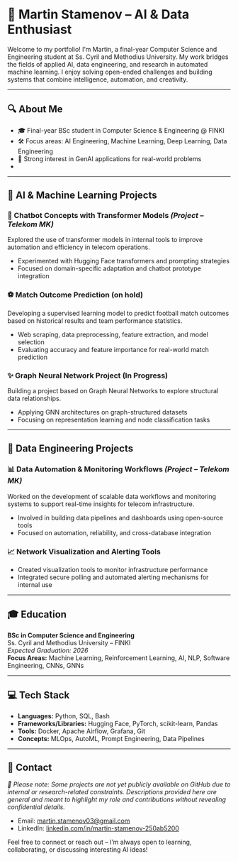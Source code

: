 # 👋 Martin Stamenov – AI & Data Enthusiast

Welcome to my portfolio! I’m Martin, a final-year Computer Science and Engineering student at Ss. Cyril and Methodius University. My work bridges the fields of applied AI, data engineering, and research in automated machine learning. I enjoy solving open-ended challenges and building systems that combine intelligence, automation, and creativity.

---

## 🔍 About Me
- 🎓 Final-year BSc student in Computer Science & Engineering @ FINKI
- 🛠️ Focus areas: AI Engineering, Machine Learning, Deep Learning, Data Engineering
- 🧠 Strong interest in GenAI applications for real-world problems
- 

---

## 🧠 AI & Machine Learning Projects

### 🤖 Chatbot Concepts with Transformer Models *(Project – Telekom MK)*
Explored the use of transformer models in internal tools to improve automation and efficiency in telecom operations.
- Experimented with Hugging Face transformers and prompting strategies
- Focused on domain-specific adaptation and chatbot prototype integration



### ⚽ Match Outcome Prediction (on hold)
Developing a supervised learning model to predict football match outcomes based on historical results and team performance statistics.
- Web scraping, data preprocessing, feature extraction, and model selection
- Evaluating accuracy and feature importance for real-world match prediction

### ✨ Graph Neural Network Project (In Progress)
Building a project based on Graph Neural Networks to explore structural data relationships.
- Applying GNN architectures on graph-structured datasets
- Focusing on representation learning and node classification tasks

---

## 📁 Data Engineering Projects

### 📊 Data Automation & Monitoring Workflows *(Project – Telekom MK)*
Worked on the development of scalable data workflows and monitoring systems to support real-time insights for telecom infrastructure.
- Involved in building data pipelines and dashboards using open-source tools
- Focused on automation, reliability, and cross-database integration

### 📈 Network Visualization and Alerting Tools
- Created visualization tools to monitor infrastructure performance
- Integrated secure polling and automated alerting mechanisms for internal use

---

## 🎓 Education
**BSc in Computer Science and Engineering**  
Ss. Cyril and Methodius University – FINKI  
*Expected Graduation: 2026*  
**Focus Areas:** Machine Learning, Reinforcement Learning, AI, NLP, Software Engineering, CNNs, GNNs

---

## 💻 Tech Stack
- **Languages:** Python, SQL, Bash
- **Frameworks/Libraries:** Hugging Face, PyTorch, scikit-learn, Pandas
- **Tools:** Docker, Apache Airflow, Grafana, Git
- **Concepts:** MLOps, AutoML, Prompt Engineering, Data Pipelines

---

## 📢 Contact

_🚧 Please note: Some projects are not yet publicly available on GitHub due to internal or research-related constraints. Descriptions provided here are general and meant to highlight my role and contributions without revealing confidential details._

- Email: martin.stamenov03@gmail.com
- LinkedIn: [linkedin.com/in/martin-stamenov-250ab5200](https://www.linkedin.com/in/martin-stamenov-250ab5200/)

Feel free to connect or reach out – I’m always open to learning, collaborating, or discussing interesting AI ideas!
